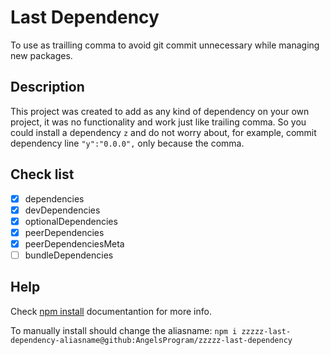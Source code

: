 # Last Dependency

To use as trailling comma to avoid git commit unnecessary while managing new packages.

## Description

This project was created to add as any kind of dependency on your own project, it was no functionality and work just like trailing comma. So you could install a dependency `z` and do not worry about, for example, commit dependency line `"y":"0.0.0",` only because the comma.

## Check list

- [x] dependencies
- [x] devDependencies
- [x] optionalDependencies
- [x] peerDependencies
- [x] peerDependenciesMeta
- [ ] bundleDependencies

## Help

Check [npm install](https://docs.npmjs.com/cli/v8/commands/npm-install) documentantion for more info.

To manually install should change the aliasname: `npm i zzzzz-last-dependency-aliasname@github:AngelsProgram/zzzzz-last-dependency`
